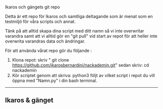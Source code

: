 Ikaros och gängets git repo

Detta är ett repo för Ikaros och samtliga deltagande som är menat som en testmiljö för våra scripts och annat.

Tänk på att alltid skapa dina script med ditt namn så vi inte overwritar varandra samt att vi alltid gör en "git pull" vid start av repot för att heller inte overwrita varandras data och ändringar. 

För att använda vårat repo gör du följande :

1. Klona repot: skriv " git clone https://github.com/ikarosbernardini/nackademin.git"  sedan skriv: cd nackademin
2. Kör scriptet genom att  skriva:  python3 följt av vilket script i repot du vill öppna med "Namn.py" i din bash terminal.  

-------------
Ikaros & gänget
-------------

